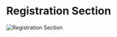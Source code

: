 # Registration Section
![Registration Section](../../../../../first_prototype/mockups/Add%20New%20Univrsity.png) 

